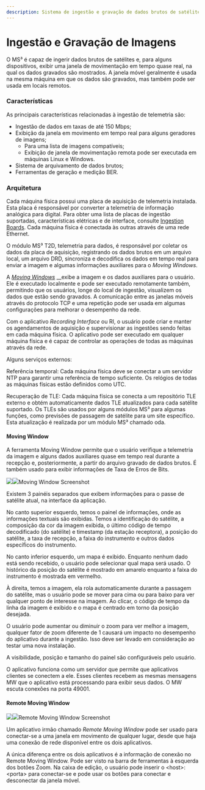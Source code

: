 ```yaml
---
description: Sistema de ingestão e gravação de dados brutos de satélites.
---
```


# Ingestão e Gravação de Imagens

O  MS³ é capaz de ingerir dados brutos de satélites e, para alguns dispositivos, exibir uma janela de movimentação em tempo quase real, na qual os dados gravados são mostrados. A janela móvel geralmente é usada na mesma máquina em que os dados são gravados, mas também pode ser usada em locais remotos.

### Características 

As principais características relacionadas à ingestão de telemetria são:

* Ingestão de dados em taxas de até 150 Mbps;
* Exibição da janela em movimento em tempo real para alguns geradores de imagens;
  * Para uma lista de imagens compatíveis;
  * Exibição de janela de movimentação remota pode ser executada em máquinas Linux e Windows.
* Sistema de arquivamento de dados brutos;
* Ferramentas de geração e medição BER. 

### Arquitetura

Cada máquina física possui uma placa de aquisição de telemetria instalada. Esta placa é responsável por converter a telemetria de informação analógica para digital. Para obter uma lista de placas de ingestão suportadas, características elétricas e de interface, consulte [Ingestion Boards](http://enms3wiki.dpi.inpe.br/wiki/Ingestion_Boards). Cada máquina física é conectada às outras através de uma rede Ethernet.

O módulo  MS³ T2D, telemetria para dados, é responsável por coletar os dados da placa de aquisição, registrando os dados brutos em um arquivo local, um arquivo DRD, sincroniza e decodifica os dados em tempo real para enviar a imagem e algumas informações auxiliares para o _Moving Windows_.

A [_Moving Windows_](sistema-de-ingestao-de-telemetria.md#moving-window) __exibe a imagem e os dados auxiliares para o usuário. Ele é executado localmente e pode ser executado remotamente também, permitindo que os usuários, longe do local de ingestão, visualizem os dados que estão sendo gravados. A comunicação entre as janelas móveis através do protocolo TCP e uma repetição pode ser usada em algumas configurações para melhorar o desempenho da rede.

Com o aplicativo _Recording Interface_ ou RI, o usuário pode criar e manter os agendamentos de aquisição e supervisionar as ingestões sendo feitas em cada máquina física. O aplicativo pode ser executado em qualquer máquina física e é capaz de controlar as operações de todas as máquinas através da rede.

Alguns serviços externos: 

Referência temporal: Cada máquina física deve se conectar a um servidor NTP para garantir uma referência de tempo suficiente. Os relógios de todas as máquinas físicas estão definidos como UTC.

Recuperação de TLE: Cada máquina física se conecta a um repositório TLE externo e obtém automaticamente dados TLE atualizados para cada satélite suportado. Os TLEs são usados ​​por alguns módulos  MS³ para algumas funções, como previsões de passagem de satélite para um site específico. Esta atualização é realizada por um módulo  MS³ chamado oda.

#### Moving Window

A ferramenta Moving Window permite que o usuário verifique a telemetria da imagem e alguns dados auxiliares quase em tempo real durante a recepção e, posteriormente, a partir do arquivo gravado de dados brutos. É também usado para exibir informações de Taxa de Erros de Bits.

[![](http://enms3wiki.dpi.inpe.br/en.w/images/thumb/1/1e/Mw.jpg/600px-Mw.jpg)](http://enms3wiki.dpi.inpe.br/wiki/File:Mw.jpg)[![](http://enms3wiki.dpi.inpe.br/en.w/skins/common/images/magnify-clip.png)](http://enms3wiki.dpi.inpe.br/wiki/File:Mw.jpg)Moving Window Screenshot

Existem 3 painéis separados que exibem informações para o passe de satélite atual, na interface da aplicação.

No canto superior esquerdo, temos o painel de informações, onde as informações textuais são exibidas. Temos a identificação do satélite, a composição da cor da imagem exibida, o último código de tempo decodificado \(do satélite\) e timestamp \(da estação receptora\), a posição do satélite, a taxa de recepção, a faixa do instrumento e outros dados específicos do instrumento.

No canto inferior esquerdo, um mapa é exibido. Enquanto nenhum dado está sendo recebido, o usuário pode selecionar qual mapa será usado. O histórico da posição do satélite é mostrado em amarelo enquanto a faixa do instrumento é mostrada em vermelho.

À direita, temos a imagem, ela rola automaticamente durante a passagem do satélite, mas o usuário pode se mover para cima ou para baixo para ver qualquer ponto de interesse na imagem. Ao clicar, o código de tempo da linha da imagem é exibido e o mapa é centrado em torno da posição desejada.

O usuário pode aumentar ou diminuir o zoom para ver melhor a imagem, qualquer fator de zoom diferente de 1 causará um impacto no desempenho do aplicativo durante a ingestão. Isso deve ser levado em consideração ao testar uma nova instalação.

A visibilidade, posição e tamanho do painel são configuráveis ​​pelo usuário.

O aplicativo funciona como um servidor que permite que aplicativos clientes se conectem a ele. Esses clientes recebem as mesmas mensagens MW que o aplicativo está processando para exibir seus dados. O MW escuta conexões na porta 49001.

#### Remote Moving Window

[![](http://enms3wiki.dpi.inpe.br/en.w/images/thumb/7/78/Mwremote.jpg/600px-Mwremote.jpg)](http://enms3wiki.dpi.inpe.br/wiki/File:Mwremote.jpg)[![](http://enms3wiki.dpi.inpe.br/en.w/skins/common/images/magnify-clip.png)](http://enms3wiki.dpi.inpe.br/wiki/File:Mwremote.jpg)Remote Moving Window Screenshot

Um aplicativo irmão chamado _Remote Moving Window_ pode ser usado para conectar-se a uma janela em movimento de qualquer lugar, desde que haja uma conexão de rede disponível entre os dois aplicativos.

A única diferença entre os dois aplicativos é a informação de conexão no Remote Moving Window. Pode ser visto na barra de ferramentas à esquerda dos botões Zoom. Na caixa de edição, o usuário pode inserir o &lt;host&gt;:&lt;porta&gt; para conectar-se e pode usar os botões para conectar e desconectar da janela móvel.


